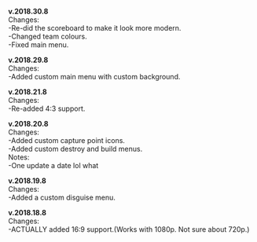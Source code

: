 **v.2018.30.8**  
Changes:  
-Re-did the scoreboard to make it look more modern.  
-Changed team colours.  
-Fixed main menu.  

**v.2018.29.8**  
Changes:  
-Added custom main menu with custom background.  

**v.2018.21.8**  
Changes:  
-Re-added 4:3 support.

**v.2018.20.8**  
Changes:  
-Added custom capture point icons.  
-Added custom destroy and build menus.  
Notes:  
-One update a date lol what

**v.2018.19.8**  
Changes:  
-Added a custom disguise menu.  

**v.2018.18.8**  
Changes:  
-ACTUALLY added 16:9 support.(Works with 1080p. Not sure about 720p.)  
